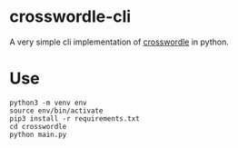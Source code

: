 # crosswordle-cli

A very simple cli implementation of [crosswordle](https://crosswordle.serializer.ca) in python.

# Use
```{python}
python3 -m venv env
source env/bin/activate
pip3 install -r requirements.txt
cd crosswordle
python main.py
```